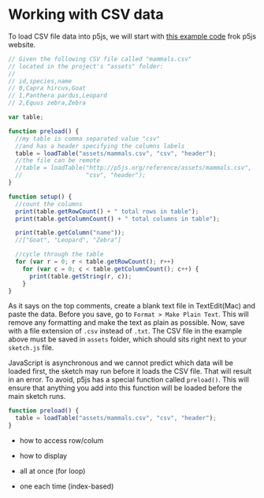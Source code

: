 # Working with CSV data

To load CSV file data into p5js, we will start with [this example code](https://p5js.org/reference/#/p5/loadTable) frok p5js website.

```js
// Given the following CSV file called "mammals.csv"
// located in the project's "assets" folder:
//
// id,species,name
// 0,Capra hircus,Goat
// 1,Panthera pardus,Leopard
// 2,Equus zebra,Zebra

var table;

function preload() {
  //my table is comma separated value "csv"
  //and has a header specifying the columns labels
  table = loadTable("assets/mammals.csv", "csv", "header");
  //the file can be remote
  //table = loadTable("http://p5js.org/reference/assets/mammals.csv",
  //                  "csv", "header");
}

function setup() {
  //count the columns
  print(table.getRowCount() + " total rows in table");
  print(table.getColumnCount() + " total columns in table");

  print(table.getColumn("name"));
  //["Goat", "Leopard", "Zebra"]

  //cycle through the table
  for (var r = 0; r < table.getRowCount(); r++)
    for (var c = 0; c < table.getColumnCount(); c++) {
      print(table.getString(r, c));
    }
}
```

As it says on the top comments, create a blank text file in TextEdit(Mac) and paste the data. Before you save, go to `Format > Make Plain Text`. This will remove any formatting and make the text as plain as possible. Now, save with a file extension of `.csv` instead of `.txt`. The CSV file in the example above must be saved in `assets` folder, which should sits right next to your `sketch.js` file.

JavaScript is asynchronous and we cannot predict which data will be loaded first, the sketch may run before it loads the CSV file. That will result in an error. To avoid, p5js has a special function called `preload()`. This will ensure that anything you add into this function will be loaded before the main sketch runs.

```js
function preload() {
  table = loadTable("assets/mammals.csv", "csv", "header");
}
```





- how to access row/colum
- how to display

- all at once (for loop)
- one each time (index-based)

